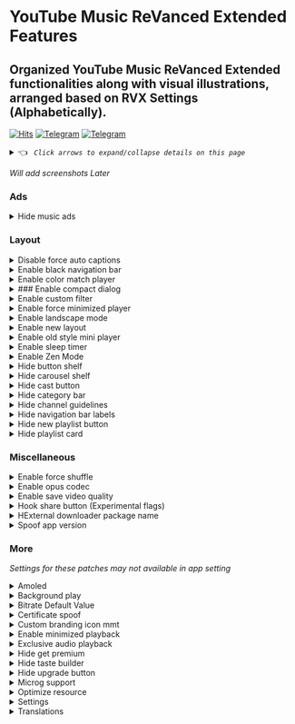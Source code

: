 # YouTube Music ReVanced Extended Features

## Organized YouTube Music ReVanced Extended functionalities along with visual illustrations, arranged based on RVX Settings (Alphabetically).

[![Hits](https://hits.sh/github.com/kazimmt/rvx-music-features/hits.svg)](https://hits.sh/github.com/kazimmt/rvx-music-features/hits/) [![Telegram](https://img.shields.io/static/v1?label=Telegram&message=@ReVanced_MMT&color=0088cc)](https://t.me/ReVanced_MMT) [![Telegram](https://img.shields.io/static/v1?label=Telegram&message=@ReVancedBuildMMT&color=0088cc)](https://t.me/ReVancedBuildMMT)

<details><summary> 👈 <code><i> Click arrows to expand/collapse details on this page </i></code></summary></details>

<i>Will add screenshots Later</i>

### Ads

<details>
<summary>
Hide music ads</summary>

>Hides ads before playing a music.

</details>

### Layout

<details>
<summary>
Disable force auto captions</summary>

>Disables forced auto captions.

</details>

<details>
<summary>
Enable black navigation bar</summary>

>Sets the navigation bar color to black.

</details>

<details>
<summary>
Enable color match player</summary>

>Matches the color of the mini player and the fullscreen player.

</details>

<details>
<summary>
### Enable compact dialog</summary>

>Enable compact dialog on phone.

</details>

<details>
<summary>
Enable custom filter</summary>

>Enables custom filter to hide layout components.

<i>WIth edit custom filter menu, you can add/edit layout components to filter</i>
</details>

<details>
<summary>
Enable force minimized player</summary>

>Permanently keep player minimized even if another track is played.

</details>

<details>
<summary>
Enable landscape mode</summary>

>Enables entry into landscape mode by screen rotation on the phone.

</details>

<details>
<summary>
Enable new layout</summary>

>Enable new player layouts. (YT Music v5.47.51+)

</details>

<details>
<summary>
Enable old style mini player</summary>

>Return the mini players to old style. (for YT Music v5.55.53+)

</details>

<details>
<summary>
Enable sleep timer</summary>

>Add sleep timer to flyout menu.

</details>

<details>
<summary>
Enable Zen Mode</summary>

>Adds a grey tint to the video player to reduce eye strain.

</details>

<details>
<summary>
Hide button shelf</summary>

>Hides the button shelf from homepage and explorer.

</details>

<details>
<summary>
Hide carousel shelf</summary>

>Hides the carousel shelf from homepage and explorer.

</details>

<details>
<summary>
Hide cast button</summary>

>Hides the cast button in the video player and header.

</details>

<details>
<summary>
Hide category bar</summary>

>Hides the music category bar at the top of the homepage.

</details>

<details>
<summary>
Hide channel guidelines</summary>

>Hides channel guidelines at the tof of comments.

</details>

<details>
<summary>
Hide navigation bar labels</summary>

>Hides labels in navigation bar.

</details>

<details>
<summary>
Hide new playlist button</summary>

>Hide the "New playlist" button in the library.

</details>

<details>
<summary>
Hide playlist card</summary>

>Hides the playlist card from homepage.

</details>

### Miscellaneous

<details>
<summary>
Enable force shuffle</summary>

>Enable force shuffle even if another track is played.

</details>

<details>
<summary>
Enable opus codec</summary>

>Enables 250/251 opus codec when playing audio.

</details>

<details>
<summary>
Enable save video quality</summary>

>Save the video quality value whenever you change the video quality.

</details>

<details>
<summary>
Hook share button (Experimental flags)</summary>

>Replace share button with external download button.

</details>

<details>
<summary>
HExternal downloader package name</summary>

>Options to select package name of your installed downloader app

</details>

<details>
<summary>
Spoof app version</summary>

>Spoof the YouTube Music client version.

</details>

### More

<i>Settings for these patches may not available in app setting</i>

<details>
<summary>
Amoled</summary>

>Applies pure black theme in flyout panels.

</details>

<details>
<summary>
Background play</summary>

>Enables playing music in the background.

</details>

<details>
<summary>
Bitrate Default Value</summary>

>Set the audio quality to "Always High" when you first install the app.

</details>

<details>
<summary>
Certificate spoof</summary>

>Spoofs the YouTube Music certificate for Android Auto.

</details>

<details>
<summary>
Custom branding icon mmt</summary>

>Changes the YouTube Music launcher icon to MMT.

</details>

<details>
<summary>
Enable minimized playback</summary>

>Enables minimized playback on Kids music.

</details>

<details>
<summary>
Exclusive audio playback</summary>

>Enables the option to play music without video.

</details>

<details>
<summary>
Hide get premium</summary>

>Hides "Get Premium" label from the account menu.

</details>

<details>
<summary>
Hide taste builder</summary>

>Hides the "Tell us which artists you like" card from homepage.

</details>

<details>
<summary>
Hide upgrade button</summary>

>Hides upgrade button from navigation bar and hide upgrade banner from homepage.

</details>

<details>
<summary>
Microg support</summary>

>Allows ReVanced Music to run without root and under a different package name with MicroG.

</details>

<details>
<summary>
Optimize resource</summary>

>Remove unnecessary resources.

</details>

<details>
<summary>
Settings</summary>

>Adds settings for ReVanced to YouTube Music.

</details>

<details>
<summary>
Translations</summary>

>Add Crowdin translations for YouTube Music.

</details>
